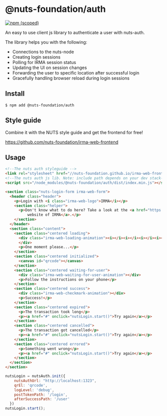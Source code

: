 # @nuts-foundation/auth

[![npm (scoped)](https://img.shields.io/npm/v/@nuts-foundation/auth)](https://www.npmjs.com/package/@nuts-foundation/auth)

An easy to use client js library to authenticate a user with nuts-auth.

The library helps you with the following:

* Connections to the nuts-node
* Creating login sessions
* Polling for IRMA session status
* Updating the UI on session changes
* Forwarding the user to specific location after successful login
* Gracefully handling browser reload during login sessions

## Install

```
$ npm add @nuts-foundation/auth
```

## Style guide

Combine it with the NUTS style guide and get the frontend for free!

https://github.com/nuts-foundation/irma-web-frontend

## Usage

```html
<!--The nuts auth styleguide -->
<link rel="stylesheet" href="//nuts-foundation.github.io/irma-web-frontend/application.css" />
<!--The nuts auth js lib. Note: include path depends on your dev stack-->
<script src="/node_modules/@nuts-foundation/auth/dist/index.min.js"></script>

<section class="nuts-login-form irma-web-form">
  <header class="header">
    <p>Login with <i class="irma-web-logo">IRMA</i></p>
    <section class="helper">
      <p>Don't know what to do here? Take a look at the <a href="https://privacybydesign.foundation/irma-begin/">de
          website of IRMA</a>.</p>
    </section>
  </header>
  <section class="content">
    <section class="centered loading">
      <div class="irma-web-loading-animation"><i></i><i></i><i></i><i></i><i></i><i></i><i></i><i></i><i></i>
      </div>
      <p>One moment please...</p>
    </section>
    <section class="centered initialized">
      <canvas id="qrcode"></canvas>
    </section>
    <section class="centered waiting-for-user">
      <div class="irma-web-waiting-for-user-animation"></div>
      <p>Follow the instructions on your phone</p>
    </section>
    <section class="centered success">
      <div class="irma-web-checkmark-animation"></div>
      <p>Success!</p>
    </section>
    <section class="centered expired">
      <p>The transaction took long</p>
      <p><a href="#" onclick="nutsLogin.start()">Try again</a></p>
    </section>
    <section class="centered cancelled">
      <p>The transaction got cancelled</p>
      <p><a href="#" onclick="nutsLogin.start()">Try again</a></p>
    </section>
    <section class="centered errored">
      <p>Something went wrong</p>
      <p><a href="#" onclick="nutsLogin.start()">Try again</a></p>
    </section>
  </section>
</section>
```

```js
nutsLogin = nutsAuth.init({
    nutsAuthUrl: "http://localhost:1323",
    qrEl: 'qrcode',
    logLevel: 'debug',
    postTokenPath: '/login',
    afterSuccessPath: '/user'
  })
nutsLogin.start();
````
